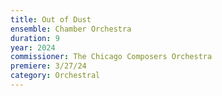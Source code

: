 ```yaml
---
title: Out of Dust
ensemble: Chamber Orchestra
duration: 9
year: 2024
commissioner: The Chicago Composers Orchestra
premiere: 3/27/24
category: Orchestral
---
```

